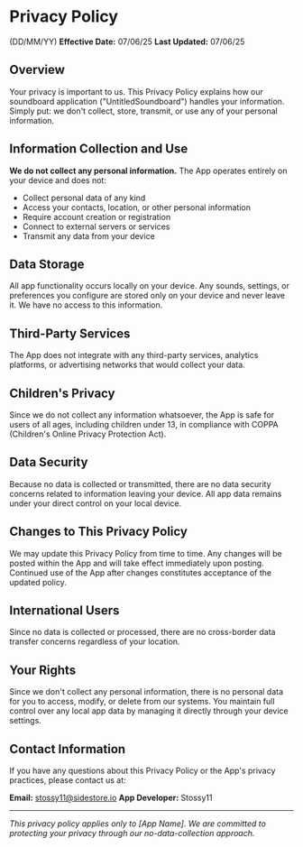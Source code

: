 # Privacy Policy

(DD/MM/YY)
**Effective Date:** 07/06/25 
**Last Updated:** 07/06/25

## Overview

Your privacy is important to us. This Privacy Policy explains how our soundboard application ("UntitledSoundboard") handles your information. Simply put: we don't collect, store, transmit, or use any of your personal information.

## Information Collection and Use

**We do not collect any personal information.** The App operates entirely on your device and does not:

- Collect personal data of any kind
- Access your contacts, location, or other personal information
- Require account creation or registration
- Connect to external servers or services
- Transmit any data from your device

## Data Storage

All app functionality occurs locally on your device. Any sounds, settings, or preferences you configure are stored only on your device and never leave it. We have no access to this information.

## Third-Party Services

The App does not integrate with any third-party services, analytics platforms, or advertising networks that would collect your data.

## Children's Privacy

Since we do not collect any information whatsoever, the App is safe for users of all ages, including children under 13, in compliance with COPPA (Children's Online Privacy Protection Act).

## Data Security

Because no data is collected or transmitted, there are no data security concerns related to information leaving your device. All app data remains under your direct control on your local device.

## Changes to This Privacy Policy

We may update this Privacy Policy from time to time. Any changes will be posted within the App and will take effect immediately upon posting. Continued use of the App after changes constitutes acceptance of the updated policy.

## International Users

Since no data is collected or processed, there are no cross-border data transfer concerns regardless of your location.

## Your Rights

Since we don't collect any personal information, there is no personal data for you to access, modify, or delete from our systems. You maintain full control over any local app data by managing it directly through your device settings.

## Contact Information

If you have any questions about this Privacy Policy or the App's privacy practices, please contact us at:

**Email:** stossy11@sidestore.io 
**App Developer:** Stossy11

---

*This privacy policy applies only to [App Name]. We are committed to protecting your privacy through our no-data-collection approach.*
